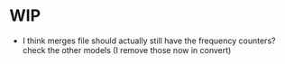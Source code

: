 # WIP

- I think merges file should actually still have the frequency counters? check the other models (I remove those now in convert)
